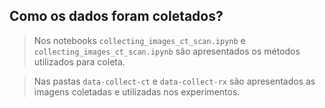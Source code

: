 ## Como os dados foram coletados?
> Nos notebooks `collecting_images_ct_scan.ipynb` e `collecting_images_ct_scan.ipynb` são apresentados os métodos
utilizados para coleta.

> Nas pastas `data-collect-ct` e `data-collect-rx` são apresentados as imagens coletadas e utilizadas nos experimentos.
